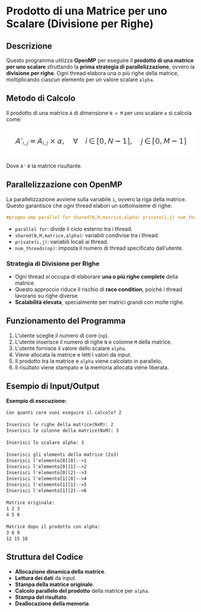 # Prodotto di una Matrice per uno Scalare (Divisione per Righe)

## Descrizione
Questo programma utilizza **OpenMP** per eseguire il **prodotto di una matrice per uno scalare** sfruttando la **prima strategia di parallelizzazione**, ovvero la **divisione per righe**. Ogni thread elabora una o più righe della matrice, moltiplicando ciascun elemento per un valore scalare `alpha`.

## Metodo di Calcolo
Il prodotto di una matrice `A` di dimensione `N × M` per uno scalare `α` si calcola come:

![Formula del Prodotto Matrice-Scalare](prodotto_matrice_scalare.png)

Dove `A'` è la matrice risultante.

## Parallelizzazione con OpenMP
La parallelizzazione avviene sulla variabile `i`, ovvero la riga della matrice. Questo garantisce che ogni thread elabori un sottoinsieme di righe:

```c
#pragma omp parallel for shared(N,M,matrice,alpha) private(i,j) num_threads(np)
```

- `parallel for`: divide il ciclo esterno tra i thread.
- `shared(N,M,matrice,alpha)`: variabili condivise tra i thread.
- `private(i,j)`: variabili locali ai thread.
- `num_threads(np)`: imposta il numero di thread specificato dall'utente.

### **Strategia di Divisione per Righe**
- Ogni thread si occupa di elaborare **una o più righe complete** della matrice.
- Questo approccio riduce il rischio di **race condition**, poiché i thread lavorano su righe diverse.
- **Scalabilità elevata**, specialmente per matrici grandi con molte righe.

## Funzionamento del Programma
1. L'utente sceglie il numero di core (`np`).
2. L'utente inserisce il numero di righe `N` e colonne `M` della matrice.
3. L'utente fornisce il valore dello scalare `alpha`.
4. Viene allocata la matrice e letti i valori da input.
5. Il prodotto tra la matrice e `alpha` viene calcolato in parallelo.
6. Il risultato viene stampato e la memoria allocata viene liberata.

## Esempio di Input/Output
**Esempio di esecuzione:**
```
Con quanti core vuoi eseguire il calcolo? 2

Inserisci le righe della matrice(NxM): 2
Inserisci le colonne della matrice(NxM): 3

Inserisci lo scalare alpha: 3

Inserisci gli elementi della matrice (2x3)
Inserisci l'elemento[0][0]-->1
Inserisci l'elemento[0][1]-->2
Inserisci l'elemento[0][2]-->3
Inserisci l'elemento[1][0]-->4
Inserisci l'elemento[1][1]-->5
Inserisci l'elemento[1][2]-->6

Matrice originale:
1 2 3
4 5 6

Matrice dopo il prodotto con alpha:
3 6 9
12 15 18
```

## Struttura del Codice
- **Allocazione dinamica della matrice**.
- **Lettura dei dati** da input.
- **Stampa della matrice originale**.
- **Calcolo parallelo del prodotto** della matrice per `alpha`.
- **Stampa del risultato**.
- **Deallocazione della memoria**.


